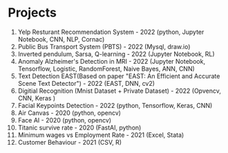 # Projects

1. Yelp Resturant Recommendation System - 2022 (python, Jupyter Notebook, CNN, NLP, Cornac)
2. Public Bus Transport System (PBTS) - 2022 (Mysql, draw.io)
3. Inverted pendulum, Sarsa, Q-learning - 2022 (Jupyter Notebook, RL)
4. Anomaly Alzheimer's Detection in MRI  - 2022 (Jupyter Notebook, Tensorflow, Logistic, RandomForest, Naive Bayes, ANN, CNN)
5. Text Detection EAST(Based on paper "EAST: An Efficient and Accurate Scene Text Detector") - 2022 (EAST, DNN, cv2) 
6. Digitial Recognition (Mnist Dataset + Private Dataset) - 2022 (Opvencv, CNN, Keras )
7. Facial Keypoints Detection - 2022 (python, Tensorflow, Keras, CNN)
8. Air Canvas - 2020 (python, opencv) 
9. Face AI - 2020 (python, opencv)
10. Titanic survive rate - 2020 (FastAI, python)
11. Minimum wages vs Employment Rate - 2021 (Excel, Stata)
12. Customer Behaviour - 2021 (CSV, R) 

